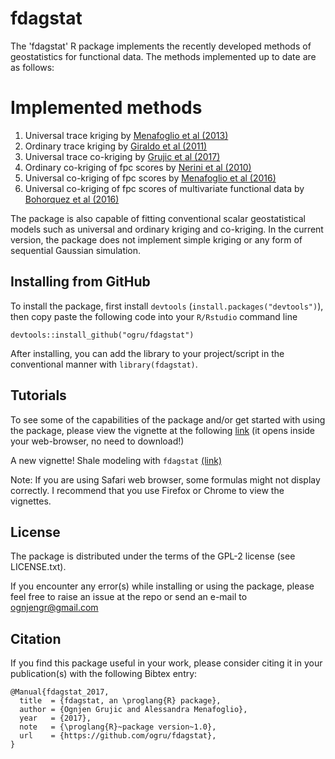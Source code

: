 # fdagstat

The 'fdagstat' R package implements the recently developed methods of geostatistics for functional data. The methods implemented up to date are as follows:

# Implemented methods

1. Universal trace kriging by [Menafoglio et al (2013)](https://projecteuclid.org/euclid.ejs/1379596770)
2. Ordinary trace kriging by [Giraldo et al (2011)](https://link.springer.com/article/10.1007/s10651-010-0143-y)
3. Universal trace co-kriging by [Grujic et al (2017)]( https://doi.org/10.1007/s00477-017-1486-9)
4. Ordinary co-kriging of fpc scores by [Nerini et al (2010)]( http://www.sciencedirect.com/science/article/pii/S0047259X0900061X)
5. Universal co-kriging of fpc scores by [Menafoglio et al (2016)](http://www.sciencedirect.com/science/article/pii/S2211675315001141)
6. Universal co-kriging of fpc scores of multivariate functional data by [Bohorquez et al (2016)](http://dx.doi.org/10.1007/s00477-016-1266-y)

The package is also capable of fitting conventional scalar geostatistical models such as universal and ordinary kriging and co-kriging. In the current version, the package does not implement simple kriging or any form of sequential Gaussian simulation.

## Installing from GitHub

To install the package, first install `devtools` (`install.packages("devtools")`), then copy paste the following code into your `R/Rstudio` command line

```{R}
devtools::install_github("ogru/fdagstat")
```

After installing, you can add the library to your project/script in the conventional manner with `library(fdagstat)`.

## Tutorials

To see some of the capabilities of the package and/or get started with using the package, please view the vignette at the following [link](https://rawgit.com/ogru/fdagstat/master/vignette/First_Steps_With_fdagstat.html) (it opens inside your web-browser, no need to download!)

A new vignette! Shale modeling with `fdagstat` [(link)](https://rawgit.com/ogru/fdagstat/master/vignette/Shale_Modeling_with_fdagstat.html)

Note: If you are using Safari web browser, some formulas might not display correctly. I recommend that you use Firefox or Chrome to view the vignettes.

## License
The package is distributed under the terms of the GPL-2 license (see LICENSE.txt).


If you encounter any error(s) while installing or using the package, please feel free to raise an issue at the repo or send an e-mail to ognjengr@gmail.com

## Citation

If you find this package useful in your work, please consider citing it in your publication(s) with the following Bibtex entry:
```
@Manual{fdagstat_2017,
  title  = {fdagstat, an \proglang{R} package},
  author = {Ognjen Grujic and Alessandra Menafoglio},
  year   = {2017},
  note   = {\proglang{R}~package version~1.0},
  url    = {https://github.com/ogru/fdagstat},
}
```
